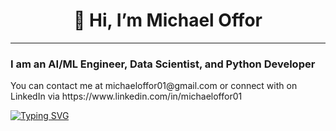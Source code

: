 <h1 align=center>👋 Hi, I’m Michael Offor</h1>
<hr>
<h3>I am an AI/ML Engineer, Data Scientist, and Python Developer</h3>
You can contact me at michaeloffor01@gmail.com or connect with on LinkedIn via https://www.linkedin.com/in/michaeloffor01

[![Typing SVG](https://readme-typing-svg.demolab.com/?lines=AI/ML+Engineer;Data+Scientist;Python+Developer)](https://git.io/typing-svg)

<!---
michaeloffor/michaeloffor is a ✨ special ✨ repository because its `README.md` (this file) appears on your GitHub profile.
You can click the Preview link to take a look at your changes.
--->
